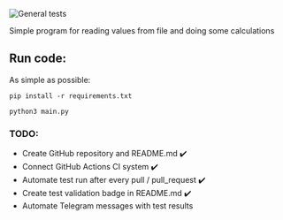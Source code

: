 ![General tests](https://github.com/alyalbina/TZ_3/actions/workflows/main.yml/badge.svg)

Simple program for reading values 
from file and doing some calculations

Run code:
-----
As simple as possible:
```
pip install -r requirements.txt

python3 main.py
```

### TODO:

- Create GitHub repository and README.md           ✔️
- Connect GitHub Actions CI system  ✔️
- Automate test run after every pull / pull_request ✔️
- Create test validation badge in README.md ✔️
- Automate Telegram messages with test results 



